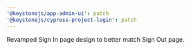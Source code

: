```yaml
---
'@keystonejs/app-admin-ui': patch
'@keystonejs/cypress-project-login': patch
---
```


Revamped Sign In page design to better match Sign Out page.
